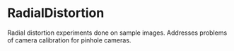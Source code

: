 # RadialDistortion
Radial distortion experiments done on sample images. Addresses problems of camera calibration for pinhole cameras.
